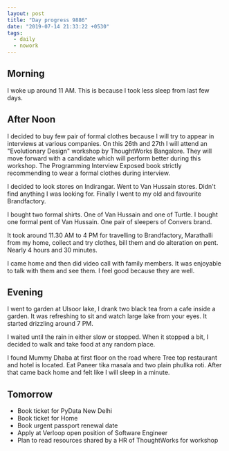 ```yaml
---
layout: post
title: "Day progress 9886"
date: "2019-07-14 21:33:22 +0530"
tags:
  - daily
  - nowork
---
```


## Morning

I woke up around 11 AM. This is because I took less sleep from last few days.


## After Noon

I decided to buy few pair of formal clothes because I will try to appear in
interviews at various companies. On this 26th and 27th I will attend an
"Evolutionary Design" workshop by ThoughtWorks Bangalore. They will move forward
with a candidate which will perform better during this workshop. The Programming
Interview Exposed book strictly recommending to wear a formal clothes during
interview.

I decided to look stores on Indirangar. Went to Van Hussain stores. Didn't find
anything I was looking for. Finally I went to my old and favourite Brandfactory.

I bought two formal shirts. One of Van Hussain and one of Turtle. I bought one
formal pent of Van Hussain. One pair of sleepers of Convers brand.

It took around 11.30 AM to 4 PM for travelling to Brandfactory, Marathalli from
my home, collect and try clothes, bill them and do alteration on pent. Nearly
4 hours and 30 minutes.

I came home and then did video call with family members. It was enjoyable to
talk with them and see them. I feel good because they are well.


## Evening

I went to garden at Ulsoor lake, I drank two black tea from a cafe inside a
garden. It was refreshing to sit and watch large lake from your eyes. It started
drizzling around 7 PM.

I waited until the rain in either slow or stopped. When it stopped a bit, I
decided to walk and take food at any random place.

I found Mummy Dhaba at first floor on the road where Tree top restaurant and
hotel is located. Eat Paneer tika masala and two plain phullka roti. After that
came back home and felt like I will sleep in a minute.


## Tomorrow

* Book ticket for PyData New Delhi
* Book ticket for Home
* Book urgent passport renewal date
* Apply at Verloop open position of Software Engineer
* Plan to read resources shared by a HR of ThoughtWorks for workshop
